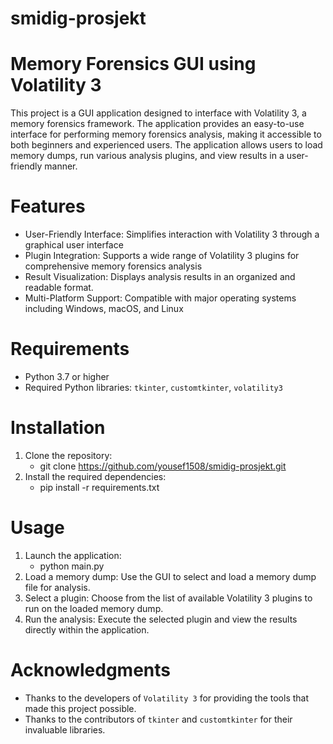 # smidig-prosjekt
# Memory Forensics GUI using Volatility 3
This project is a GUI application designed to interface with Volatility 3, a memory forensics framework. The application provides an easy-to-use interface for performing memory forensics analysis, making it accessible to both beginners and experienced users. The application allows users to load memory dumps, run various analysis plugins, and view results in a user-friendly manner.


# Features
* User-Friendly Interface: Simplifies interaction with Volatility 3 through a graphical user interface
* Plugin Integration: Supports a wide range of Volatility 3 plugins for comprehensive memory forensics analysis
* Result Visualization: Displays analysis results in an organized and readable format.
* Multi-Platform Support: Compatible with major operating systems including Windows, macOS, and Linux

# Requirements
* Python 3.7 or higher
* Required Python libraries: `tkinter`, `customtkinter`, `volatility3`

# Installation
1. Clone the repository:
    * git clone https://github.com/yousef1508/smidig-prosjekt.git
2. Install the required dependencies:
    * pip install -r requirements.txt


# Usage
1. Launch the application:
    * python main.py
2. Load a memory dump: Use the GUI to select and load a memory dump file for analysis.
3. Select a plugin: Choose from the list of available Volatility 3 plugins to run on the loaded memory dump.
4. Run the analysis: Execute the selected plugin and view the results directly within the application.

# Acknowledgments
* Thanks to the developers of `Volatility 3` for providing the tools that made this project possible.
* Thanks to the contributors of `tkinter` and `customtkinter` for their invaluable libraries.

